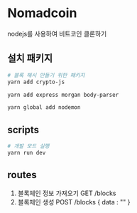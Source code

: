 # Nomadcoin

nodejs를 사용하여 비트코인 클론하기

## 설치 패키지

```bash
# 블록 해시 만들기 위한 패키지
yarn add crypto-js

yarn add express morgan body-parser

yarn global add nodemon
```

## scripts

```bash
# 개발 모드 실행
yarn run dev
```

## routes

1. 블록체인 정보 가져오기 GET /blocks
2. 블록체인 생성 POST /blocks { data : "" }
